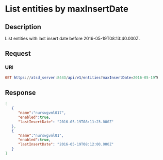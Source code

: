 # List entities by maxInsertDate

## Description

List entities with last insert date before 2016-05-19T08:13:40.000Z.

## Request

### URI

```elm
GET https://atsd_server:8443/api/v1/entities?maxInsertDate=2016-05-19T08:13:40.000Z
```

## Response

```json
[
   {
      "name":"nurswgvml017",
      "enabled":true,
      "lastInsertDate": "2016-05-19T08:11:23.000Z"
   },
   {
      "name":"nurswgvml01",
      "enabled":true,
      "lastInsertDate": "2016-05-19T08:12:00.000Z"
   }
]
```
